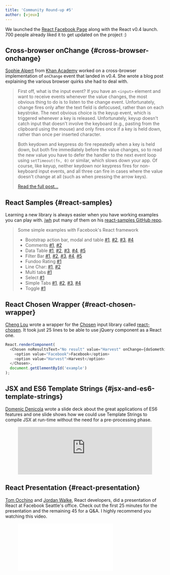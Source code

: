 ```yaml
---
title: 'Community Round-up #5'
author: [vjeux]
---
```


We launched the [React Facebook Page](https://www.facebook.com/react) along with the React v0.4 launch. 700 people already liked it to get updated on the project :)

## Cross-browser onChange {#cross-browser-onchange}

[Sophie Alpert](http://sophiebits.com/) from [Khan Academy](https://www.khanacademy.org/) worked on a cross-browser implementation of `onChange` event that landed in v0.4. She wrote a blog post explaining the various browser quirks she had to deal with.

> First off, what is the input event? If you have an `<input>` element and want to receive events whenever the value changes, the most obvious thing to do is to listen to the change event. Unfortunately, change fires only after the text field is defocused, rather than on each keystroke. The next obvious choice is the keyup event, which is triggered whenever a key is released. Unfortunately, keyup doesn't catch input that doesn't involve the keyboard (e.g., pasting from the clipboard using the mouse) and only fires once if a key is held down, rather than once per inserted character.
>
> Both keydown and keypress do fire repeatedly when a key is held down, but both fire immediately before the value changes, so to read the new value you have to defer the handler to the next event loop using `setTimeout(fn, 0)` or similar, which slows down your app. Of course, like keyup, neither keydown nor keypress fires for non-keyboard input events, and all three can fire in cases where the value doesn't change at all (such as when pressing the arrow keys).
>
> [Read the full post...](http://sophiebits.com/2013/06/18/a-near-perfect-oninput-shim-for-ie-8-and-9.html)

## React Samples {#react-samples}

Learning a new library is always easier when you have working examples you can play with. [jwh](https://github.com/jhw) put many of them on his [react-samples GitHub repo](https://github.com/jhw/react-samples).

> Some simple examples with Facebook's React framework
>
> - Bootstrap action bar, modal and table [#1](https://rawgithub.com/jhw/react-samples/master/html/actionbar.html),
>   [#2](https://rawgithub.com/jhw/react-samples/master/html/bootstrap_actionbar.html),
>   [#3](https://rawgithub.com/jhw/react-samples/master/html/bootstrap_modal.html),
>   [#4](https://rawgithub.com/jhw/react-samples/master/html/bootstrap_striped_table.html)
> - Comments [#1](https://rawgithub.com/jhw/react-samples/master/html/comments1.html),
>   [#2](https://rawgithub.com/jhw/react-samples/master/html/comments2.html)
> - Data Table [#1](https://rawgithub.com/jhw/react-samples/master/html/datatable.html),
>   [#2](https://rawgithub.com/jhw/react-samples/master/html/datatable2.html),
>   [#3](https://rawgithub.com/jhw/react-samples/master/html/datatable3.html),
>   [#4](https://rawgithub.com/jhw/react-samples/master/html/datatable4.html),
>   [#5](https://rawgithub.com/jhw/react-samples/master/html/datatable5.html)
> - Filter Bar [#1](https://rawgithub.com/jhw/react-samples/master/html/filterbar.html),
>   [#2](https://rawgithub.com/jhw/react-samples/master/html/filterbar2.html),
>   [#3](https://rawgithub.com/jhw/react-samples/master/html/filterbar3.html),
>   [#4](https://rawgithub.com/jhw/react-samples/master/html/filterbar4.html),
>   [#5](https://rawgithub.com/jhw/react-samples/master/html/filterbar5.html)
> - Fundoo Rating [#1](https://rawgithub.com/jhw/react-samples/master/html/fundoo.html)
> - Line Char: [#1](https://rawgithub.com/jhw/react-samples/master/html/linechart.html),
>   [#2](https://rawgithub.com/jhw/react-samples/master/html/linechart2.html)
> - Multi tabs [#1](https://rawgithub.com/jhw/react-samples/master/html/multitabs.html)
> - Select [#1](https://rawgithub.com/jhw/react-samples/master/html/select.html)
> - Simple Tabs [#1](https://rawgithub.com/jhw/react-samples/master/html/simpletabs.html),
>   [#2](https://rawgithub.com/jhw/react-samples/master/html/simpletabs2.html),
>   [#3](https://rawgithub.com/jhw/react-samples/master/html/simpletabs3.html),
>   [#4](https://rawgithub.com/jhw/react-samples/master/html/simpletabs4.html)
> - Toggle [#1](https://rawgithub.com/jhw/react-samples/master/html/toggle.html)

## React Chosen Wrapper {#react-chosen-wrapper}

[Cheng Lou](https://github.com/chenglou) wrote a wrapper for the [Chosen](https://harvesthq.github.io/chosen/) input library called [react-chosen](https://github.com/chenglou/react-chosen). It took just 25 lines to be able to use jQuery component as a React one.

```javascript
React.renderComponent(
  <Chosen noResultsText="No result" value="Harvest" onChange={doSomething}>
    <option value="Facebook">Facebook</option>
    <option value="Harvest">Harvest</option>
  </Chosen>,
  document.getElementById('example')
);
```

## JSX and ES6 Template Strings {#jsx-and-es6-template-strings}

[Domenic Denicola](http://domenicdenicola.com/) wrote a slide deck about the great applications of ES6 features and one slide shows how we could use Template Strings to compile JSX at run-time without the need for a pre-processing phase.

<figure><iframe src="https://www.slideshare.net/slideshow/embed_code/24187146?rel=0&startSlide=36" width="100%" height={356} frameBorder={0} marginWidth={0} marginHeight={0} scrolling="no" style={{border: '1px solid #CCC', borderWidth: '1px 1px 0', marginBottom: 5}} allowFullScreen webkitallowfullscreen mozallowfullscreen> </iframe></figure>

## React Presentation {#react-presentation}

[Tom Occhino](http://tomocchino.com/) and [Jordan Walke](https://github.com/jordwalke), React developers, did a presentation of React at Facebook Seattle's office. Check out the first 25 minutes for the presentation and the remaining 45 for a Q&A. I highly recommend you watching this video.

<figure><iframe width={650} height={400} src="//www.youtube-nocookie.com/embed/XxVg_s8xAms" frameBorder={0} allowFullScreen /></figure>

## Docs {#docs}

[Pete Hunt](http://www.petehunt.net/) rewrote the entirety of the docs for v0.4. The goal was to add more explanation about why we built React and what the best practices are.

> Guides
>
> - [Why React?](/docs/why-react.html)
> - [Displaying Data](/docs/displaying-data.html)
>   - [JSX in Depth](/docs/jsx-in-depth.html)
>   - [JSX Gotchas](/docs/jsx-gotchas.html)
> - [Interactivity and Dynamic UIs](/docs/interactivity-and-dynamic-uis.html)
> - [Multiple Components](/docs/multiple-components.html)
> - [Reusable Components](/docs/reusable-components.html)
> - [Forms](/docs/forms.html)
> - [Working With the Browser](/docs/working-with-the-browser.html)
>   - [More About Refs](/docs/more-about-refs.html)
> - [Tooling integration](/docs/tooling-integration.html)
> - [Reference](/docs/top-level-api.html)
